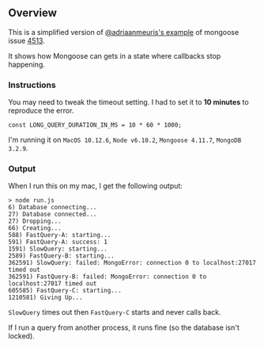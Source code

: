 
## Overview

This is a simplified version of [@adriaanmeuris's example](https://github.com/Automattic/mongoose/issues/4513#issuecomment-319181814) of mongoose issue [4513](https://github.com/Automattic/mongoose/issues/4513).

It shows how Mongoose can gets in a state where callbacks stop happening.


### Instructions

You may need to tweak the timeout setting. I had to set it to **10 minutes** to reproduce the error.

    const LONG_QUERY_DURATION_IN_MS = 10 * 60 * 1000;

I'm running it on `MacOS 10.12.6`, `Node v6.10.2`, `Mongoose 4.11.7`, `MongoDB 3.2.9`.

### Output

When I run this on my mac, I get the following output:

    > node run.js
    6) Database connecting...
    27) Database connected...
    27) Dropping...
    66) Creating...
    588) FastQuery-A: starting...
    591) FastQuery-A: success: 1
    1591) SlowQuery: starting...
    2589) FastQuery-B: starting...
    362591) SlowQuery: failed: MongoError: connection 0 to localhost:27017 timed out
    362591) FastQuery-B: failed: MongoError: connection 0 to localhost:27017 timed out
    605585) FastQuery-C: starting...
    1210581) Giving Up...


`SlowQuery` times out then `FastQuery-C` starts and never calls back.

If I run a query from another process, it runs fine (so the database isn't locked).

